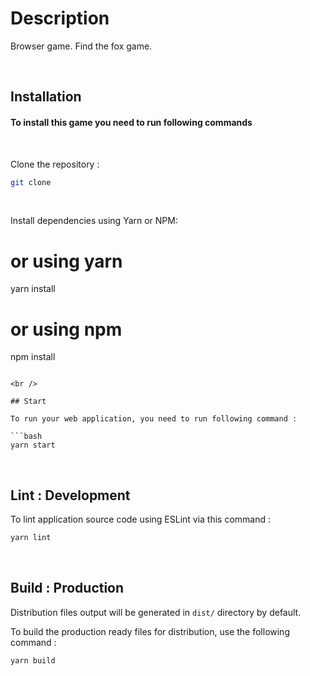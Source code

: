 # Description

Browser game. Find the fox game. 

<br>

## Installation

#### To install this game you need to run following commands

<br>

Clone the repository :

```bash
git clone 
```

<br>

Install dependencies using Yarn or NPM:

# or using yarn
yarn install

# or using npm
npm install
```

<br />

## Start 

To run your web application, you need to run following command :

```bash
yarn start
```

<br />

## Lint : Development

To lint application source code using ESLint via this command :

```bash
yarn lint
```

<br />

## Build : Production

Distribution files output will be generated in `dist/` directory by default.

To build the production ready files for distribution, use the following command :

```bash
yarn build
```

